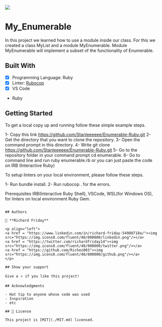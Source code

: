 ![](https://img.shields.io/badge/Microverse-blueviolet)

# My_Enumerable
In this project we learned how to use a module inside our class. For this we created a class MyList and a module MyEnumerable.  Module MyEnumerable will implement a subset of the functionality of Enumerable.

## Built With

- [x] Programming Language: Ruby
- [x] Linter: [Rubocop](https://rubocop.org/)
- [x] VS Code

- Ruby

## Getting Started

To get a local copy up and running follow these simple example steps.

1- Copy this link https://github.com/Stanleeeeee/Enumerable-Ruby.git
2- Get the directory that you want to clone the repository.
3- Open the command prompt in this directory.
4- Write git clone https://github.com/Stanleeeeee/Enumerable-Ruby.git
5- Go to the repository folder in your command prompt cd enumerable.
6- Go to command line and run ruby enumerable.rb or you can just paste the code on IRB (Interactive Ruby)

To setup linters on your local environment, please follow these steps.

1- Run bundle install. 2- Run rubocop . for the errors.

Prerequisites
IRB(Interactive Ruby Shell), VSCode, WSL(for Windows OS), for linters on local environment Ruby Gem.
```

## Authors

👤 **Richard Friday**

<p align="left">
<a href = "https://www.linkedin.com/in/richard-friday-54980718a/"><img src="https://img.icons8.com/fluent/48/000000/linkedin.png"/></a>
<a href = "https://twitter.com/richardfriday14"><img src="https://img.icons8.com/fluent/48/000000/twitter.png"/></a>
<a href = "https://github.com/Richez003"><img src="https://img.icons8.com/fluent/48/000000/github.png"/></a>
</p>

## Show your support

Give a ⭐️ if you like this project!

## Acknowledgments

- Hat tip to anyone whose code was used
- Inspiration
- etc

## 📝 License

This project is [MIT](./MIT.md) licensed.
